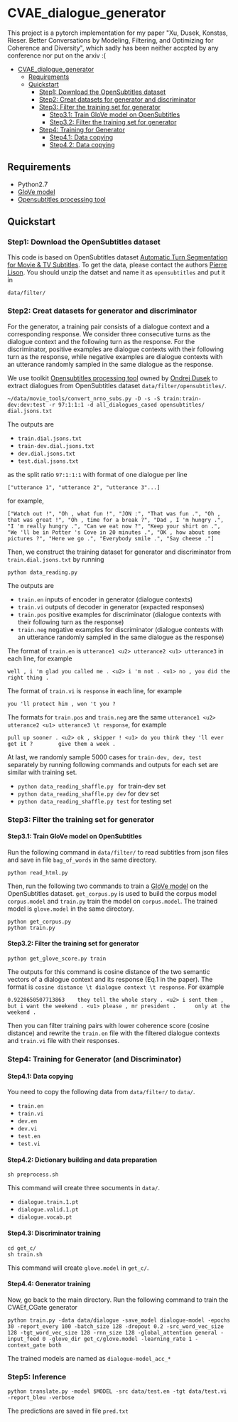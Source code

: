 # CVAE_dialogue_generator

This project is a pytorch implementation for my paper "Xu, Dusek, Konstas, Rieser. Better Conversations by Modeling, Filtering, and Optimizing for Coherence and Diversity", which sadly has been neither accpted by any conference nor put on the arxiv :(

- [CVAE_dialogue_generator](#cvaedialoguegenerator)
    - [Requirements](#requirements)
    - [Quickstart](#quickstart)
        - [Step1: Download the OpenSubtitles dataset](#step1-download-the-opensubtitles-dataset)
        - [Step2: Creat datasets for generator and discriminator](#step2-creat-datasets-for-generator-and-discriminator)
        - [Step3: Filter the training set for generator](#step3-filter-the-training-set-for-generator)
            - [Step3.1: Train GloVe model on OpenSubtitles](#step31-train-glove-model-on-opensubtitles)
            - [Step3.2: Filter the training set for generator](#step32-filter-the-training-set-for-generator)
        - [Step4: Training for Generator](#step4-training-for-generator)
            - [Step4.1: Data copying](#step41-data-copying)
            - [Step4.2: Data copying](#step42-data-copying)

## Requirements
* Python2.7
* [GloVe model](https://github.com/maciejkula/glove-python)
* [Opensubtitles processing tool](https://github.com/WattSocialBot/movie_tools)

## Quickstart
### Step1: Download the OpenSubtitles dataset
This code is based on OpenSubtitles dataset [Automatic Turn Segmentation for Movie & TV Subtitles](http://www.diva-portal.org/smash/get/diva2:1034694/FULLTEXT01.pdf). To get the data, please contact the authors [Pierre Lison](https://github.com/plison). You should unzip the datset and name it as `opensubtitles` and put it in 

```
data/filter/
```

### Step2: Creat datasets for generator and discriminator

For the generator, a training pair consists of a dialogue context and a corresponding response. We consider three consecutive turns as the dialogue context and the following turn as the response. For the discriminator, positive examples are dialogue contexts with their following turn as the response, while negative examples are dialogue contexts with an utterance randomly sampled in the same dialogue as the response.

We use toolkit [Opensubtitles processing tool](https://github.com/WattSocialBot/movie_tools) owned by [Ondrej Dusek](https://github.com/tuetschek) to extract dialogues from OpenSubtitles dataset `data/filter/opensubtitles/`.

```
~/data/movie_tools/convert_nrno_subs.py -D -s -S train:train-dev:dev:test -r 97:1:1:1 -d all_dialogues_cased opensubtitles/ dial.jsons.txt
```
The outputs are 

* `train.dial.jsons.txt`
* `train-dev.dial.jsons.txt`
* `dev.dial.jsons.txt`
* `test.dial.jsons.txt`

as the split ratio `97:1:1:1` with format of one dialogue per line

```
["utterance 1", "utterance 2", "utterance 3"...]
```

for example,

```
["Watch out !", "Oh , what fun !", "JON :", "That was fun .", "Oh , that was great !", "Oh , time for a break ?", "Dad , I 'm hungry .", "I 'm really hungry .", "Can we eat now ?", "Keep your shirt on .", "We 'll be in Potter 's Cove in 20 minutes .", "OK , how about some pictures ?", "Here we go .", "Everybody smile .", "Say cheese ."]
```

Then, we construct the training dataset for generator and discriminator from `train.dial.jsons.txt` by running

```
python data_reading.py
```

The outputs are

* `train.en` inputs of encoder in generator (dialogue contexts)
* `train.vi` outputs of decoder in generator (expacted responses)
* `train.pos` positive examples for discriminator (dialogue contexts with their following turn as the response)
* `train.neg` negative examples for discriminator (dialogue contexts with an utterance randomly sampled in the same dialogue as the response)

The format of `train.en` is `utterance1 <u2> utterance2 <u1> utterance3` in each line, for example

```
well , i 'm glad you called me . <u2> i 'm not . <u1> no , you did the right thing .
```

The format of `train.vi` is `response` in each line, for example

```
you 'll protect him , won 't you ?
```

The formats for `train.pos` and `train.neg` are the same `utterance1 <u2> utterance2 <u1> utterance3 \t response`, for example

```
pull up sooner . <u2> ok , skipper ! <u1> do you think they 'll ever get it ?	     give them a week .
```

At last, we randomly sample 5000 cases for `train-dev, dev, test` separately by running following commands and outputs for each set are similar with training set.
* `python data_reading_shaffle.py ` for train-dev set
* `python data_reading_shaffle.py dev` for dev set
* `python data_reading_shaffle.py test` for testing set


### Step3: Filter the training set for generator

#### Step3.1: Train GloVe model on OpenSubtitles

Run the following command in `data/filter/` to read subtitles from json files and save in file `bag_of_words` in the same directory.
```
python read_html.py
```
Then, run the following two commands to train a [GloVe model](https://github.com/maciejkula/glove-python) on the OpenSubtitles dataset. `get_corpus.py` is used to build the corpus model `corpus.model` and `train.py` train the model on `corpus.model`. The trained model is `glove.model` in the same directory.
```
python get_corpus.py
python train.py
```

#### Step3.2: Filter the training set for generator

```
python get_glove_score.py train
```
The outputs for this command is cosine distance of the two semantic vectors of a dialogue context and its response (Eq.1 in the paper). The format is `cosine distance \t dialogue context \t response`. For example

```
0.9228650507713863	  they tell the whole story . <u2> i sent them , but i want the weekend . <u1> please , mr president .	    only at the weekend .
```
Then you can filter training pairs with lower coherence score (cosine distance) and rewrite the `train.en` file with the filtered dialogue contexts and `train.vi` file with their responses.

### Step4: Training for Generator (and Discriminator)

#### Step4.1: Data copying

You need to copy the following data from `data/filter/` to `data/`.

* `train.en`
* `train.vi`
* `dev.en`
* `dev.vi`
* `test.en`
* `test.vi`

#### Step4.2: Dictionary building and data preparation

```
sh preprocess.sh
```

This command will create three socuments in `data/`.

* `dialogue.train.1.pt`
* `dialogue.valid.1.pt`
* `dialogue.vocab.pt`

#### Step4.3: Discriminator training

```
cd get_c/
sh train.sh
```

This command will create `glove.model` in `get_c/`.

#### Step4.4: Generator training

Now, go back to the main directory. Run the following command to train the CVAEf_CGate generator

```
python train.py -data data/dialogue -save_model dialogue-model -epochs 30 -report_every 100 -batch_size 128 -dropout 0.2 -src_word_vec_size 128 -tgt_word_vec_size 128 -rnn_size 128 -global_attention general -input_feed 0 -glove_dir get_c/glove.model -learning_rate 1 -context_gate both
```

The trained models are named as `dialogue-model_acc_*`

### Step5: Inference

```
python translate.py -model $MODEL -src data/test.en -tgt data/test.vi -report_bleu -verbose
```

The predictions are saved in file `pred.txt`
